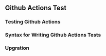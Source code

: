 ## Github Actions Test
### Testing Github Actions
### Syntax for Writing Github Actions Tests
### Upgration
